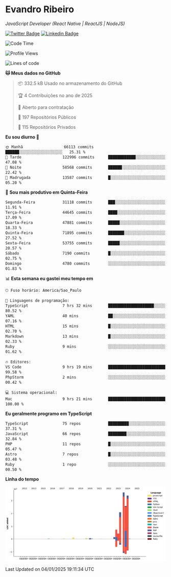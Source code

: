 # Evandro **Ribeiro**

*JavaScript Developer (React Native | ReactJS | NodeJS)*

[![Twitter Badge](https://img.shields.io/badge/-@ribeiroevandro-201B2D?style=flat-square&labelColor=201B2D&logo=twitter&logoColor=white&link=https://twitter.com/ribeiroevandro)](https://twitter.com/ribeiroevandro) 
[![Linkedin Badge](https://img.shields.io/badge/-Evandro%20Ribeiro-201B2D?style=flat-square&logo=Linkedin&logoColor=white&link=https://www.linkedin.com/in/ribeiroevandro)](https://www.linkedin.com/in/ribeiroevandro) 


<!--START_SECTION:waka-->
![Code Time](http://img.shields.io/badge/Code%20Time-4%2C227%20hrs%2038%20mins-blue)

![Profile Views](http://img.shields.io/badge/Visualizac%C3%B5es%20do%20perfil-0-blue)

![Lines of code](https://img.shields.io/badge/Desde%20o%20Hello%20World%20eu%20escrevi-133.1%20million%20linhas%20de%20c%C3%B3digo-blue)

**🐱 Meus dados no GitHub** 

> 📦 332.5 kB Usado no armazenamento do GitHub 
 > 
> 🏆 4 Contribuições no ano de 2025
 > 
> 💼 Aberto para contratação
 > 
> 📜 197 Repositórios Públicos 
 > 
> 🔑 115 Repositórios Privados 
 > 
**Eu sou diurno 🐤** 

```text
🌞 Manhã                  66113 commits       ██████░░░░░░░░░░░░░░░░░░░   25.31 % 
🌆 Tarde                  122996 commits      ████████████░░░░░░░░░░░░░   47.08 % 
🌃 Noite                  58568 commits       ██████░░░░░░░░░░░░░░░░░░░   22.42 % 
🌙 Madrugada              13587 commits       █░░░░░░░░░░░░░░░░░░░░░░░░   05.20 % 
```
📅 **Sou mais produtivo em Quinta-Feira** 

```text
Segunda-Feira            31118 commits       ███░░░░░░░░░░░░░░░░░░░░░░   11.91 % 
Terça-Feira              44645 commits       ████░░░░░░░░░░░░░░░░░░░░░   17.09 % 
Quarta-Feira             47881 commits       █████░░░░░░░░░░░░░░░░░░░░   18.33 % 
Quinta-Feira             71895 commits       ███████░░░░░░░░░░░░░░░░░░   27.52 % 
Sexta-Feira              53755 commits       █████░░░░░░░░░░░░░░░░░░░░   20.57 % 
Sábado                   7190 commits        █░░░░░░░░░░░░░░░░░░░░░░░░   02.75 % 
Domingo                  4780 commits        ░░░░░░░░░░░░░░░░░░░░░░░░░   01.83 % 
```


📊 **Esta semana eu gastei meu tempo em** 

```text
🕑︎ Fuso horário: America/Sao_Paulo

💬 Linguagens de programação: 
TypeScript               7 hrs 32 mins       ████████████████████░░░░░   80.52 % 
YAML                     40 mins             ██░░░░░░░░░░░░░░░░░░░░░░░   07.16 % 
HTML                     15 mins             █░░░░░░░░░░░░░░░░░░░░░░░░   02.70 % 
Markdown                 13 mins             █░░░░░░░░░░░░░░░░░░░░░░░░   02.33 % 
Ruby                     9 mins              ░░░░░░░░░░░░░░░░░░░░░░░░░   01.62 % 

🔥 Editores: 
VS Code                  9 hrs 19 mins       █████████████████████████   99.58 % 
PhpStorm                 2 mins              ░░░░░░░░░░░░░░░░░░░░░░░░░   00.42 % 

💻 Sistema operacional: 
Mac                      9 hrs 21 mins       █████████████████████████   100.00 % 
```

**Eu geralmente programo em TypeScript** 

```text
TypeScript               75 repos            █████████░░░░░░░░░░░░░░░░   37.31 % 
JavaScript               66 repos            ████████░░░░░░░░░░░░░░░░░   32.84 % 
PHP                      11 repos            █░░░░░░░░░░░░░░░░░░░░░░░░   05.47 % 
Astro                    7 repos             █░░░░░░░░░░░░░░░░░░░░░░░░   03.48 % 
Ruby                     1 repo              ░░░░░░░░░░░░░░░░░░░░░░░░░   00.50 % 
```



**Linha do tempo**

![Lines of Code chart](https://raw.githubusercontent.com/ribeiroevandro/ribeiroevandro/main/assets/bar_graph.png)


 Last Updated on 04/01/2025 19:11:34 UTC
<!--END_SECTION:waka-->
